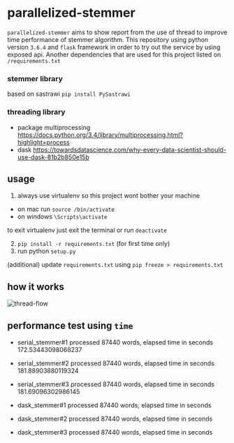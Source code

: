 # parallelized-stemmer
`parallelized-stemmer` aims to show report from the use of thread to improve time performance of stemmer algorithm.
This repository using python version `3.6.4` and `flask` framework in order to try out the service by using exposed api. 
Another dependencies that are used for this project listed on `/requirements.txt`

### stemmer library
based on sastrawi `pip install PySastrawi`

### threading library
- package multiprocessing https://docs.python.org/3.4/library/multiprocessing.html?highlight=process
- dask https://towardsdatascience.com/why-every-data-scientist-should-use-dask-81b2b850e15b

## usage
1. always use virtualenv so this project wont bother your machine
- on mac run `source /bin/activate`
- on windows `\Scripts\activate`

to exit virtualenv just exit the terminal or run `deactivate`

2. `pip install -r requirements.txt` (for first time only)
3. run python `setup.py`

(additional)
update `requirements.txt` using `pip freeze > requirements.txt`

## how it works
![thread-flow](https://user-images.githubusercontent.com/4990180/46242844-a3f6d080-c3f7-11e8-8293-936bf563d0e9.jpeg)

## performance test using `time`
- serial_stemmer#1 processed 87440 words, elapsed time in seconds 172.53443098068237
- serial_stemmer#2 processed 87440 words, elapsed time in seconds 181.88903880119324
- serial_stemmer#3 processed 87440 words, elapsed time in seconds 181.69096302986145

- dask_stemmer#1 processed 87440 words, elapsed time in seconds 
- dask_stemmer#2 processed 87440 words, elapsed time in seconds 
- dask_stemmer#3 processed 87440 words, elapsed time in seconds 

